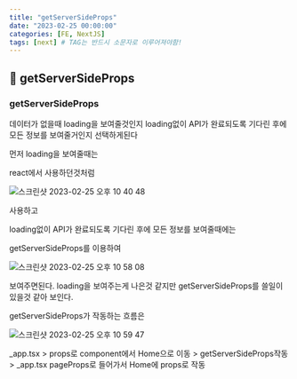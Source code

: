 ```yaml
---
title: "getServerSideProps"
date: "2023-02-25 00:00:00"
categories: [FE, NextJS]
tags: [next] # TAG는 반드시 소문자로 이루어져야함!
---
```


## 📌 getServerSideProps

### getServerSideProps

데이터가 없을때 loading을 보여줄것인지 loading없이 API가 완료되도록 기다린 후에 모든 정보를 보여줄거인지 선택하게된다

먼저 loading을 보여줄때는

react에서 사용하던것처럼

![스크린샷 2023-02-25 오후 10 40 48](https://user-images.githubusercontent.com/45509511/221361071-46f0d955-b961-451f-992e-9a541ad97726.png)

사용하고

loading없이 API가 완료되도록 기다린 후에 모든 정보를 보여줄때에는

getServerSideProps를 이용하여

![스크린샷 2023-02-25 오후 10 58 08](https://user-images.githubusercontent.com/45509511/221361081-4517075b-4b90-47ff-a345-43eefc93e97f.png)

보여주면된다. loading을 보여주는게 나은것 같지만 getServerSideProps를 쓸일이 있을것 같아 보인다.

getServerSideProps가 작동하는 흐름은

![스크린샷 2023-02-25 오후 10 59 47](https://user-images.githubusercontent.com/45509511/221361089-c869fd30-1a1c-4777-865b-46f961539716.png)

\_app.tsx > props로 component에서 Home으로 이동 > getServerSideProps작동 > \_app.tsx pageProps로 들어가서 Home에 props로 작동
